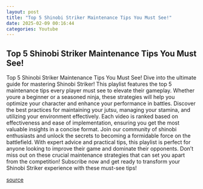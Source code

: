 ```yaml
---
layout: post
title: "Top 5 Shinobi Striker Maintenance Tips You Must See!"
date: 2025-02-09 00:16:44
categories: Youtube
---
```


## Top 5 Shinobi Striker Maintenance Tips You Must See!

Top 5 Shinobi Striker Maintenance Tips You Must See!
Dive into the ultimate guide for mastering Shinobi Striker! This playlist features the top 5 maintenance tips every player must see to elevate their gameplay. Whether youre a beginner or a seasoned ninja, these strategies will help you optimize your character and enhance your performance in battles.
Discover the best practices for maintaining your jutsu, managing your stamina, and utilizing your environment effectively. Each video is ranked based on effectiveness and ease of implementation, ensuring you get the most valuable insights in a concise format. 
Join our community of shinobi enthusiasts and unlock the secrets to becoming a formidable force on the battlefield. With expert advice and practical tips, this playlist is perfect for anyone looking to improve their game and dominate their opponents. Don’t miss out on these crucial maintenance strategies that can set you apart from the competition!
Subscribe now and get ready to transform your Shinobi Striker experience with these must-see tips!

[source](https://www.youtube.com/playlist?list=PL7QxWqP3Y9NwB3Vdi1TraCJfuF3q8QAJ4)